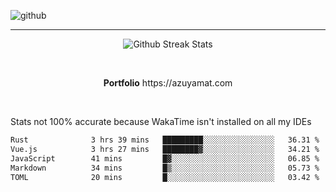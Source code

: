![github](https://media.discordapp.net/attachments/881363147364118528/1142610121697021952/background.png?width=1000&height=300)<br>
___
<p align="center">
  <img alt="Github Streak Stats" src="https://streak-stats.demolab.com?user=Azuyamat&theme=transparent&hide_border=true"/>
</p><br>
<p align="center">
      <strong>Portfolio</strong> https://azuyamat.com
</p><br>

Stats not 100% accurate because WakaTime isn't installed on all my IDEs
<!--START_SECTION:waka-->

```txt
Rust              3 hrs 39 mins   █████████░░░░░░░░░░░░░░░░   36.31 %
Vue.js            3 hrs 27 mins   ████████▓░░░░░░░░░░░░░░░░   34.21 %
JavaScript        41 mins         █▓░░░░░░░░░░░░░░░░░░░░░░░   06.85 %
Markdown          34 mins         █▒░░░░░░░░░░░░░░░░░░░░░░░   05.73 %
TOML              20 mins         █░░░░░░░░░░░░░░░░░░░░░░░░   03.42 %
```

<!--END_SECTION:waka-->
